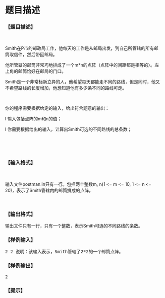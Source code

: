 # 题目描述


<h3>
【题目描述】
</h3>
<p>
<br/>
</p>
<p>
Smith在P市的邮政局工作，他每天的工作是从邮局出发，到自己所管辖的所有邮筒取信件，然后带回邮局。
</p>
<p>
他所管辖的邮筒非常巧地排成了一个m*n的点阵（点阵中的间距都是相等的）。左上角的邮筒恰好在邮局的门口。
</p>
<p>
Smith是一个非常标新立异的人，他希望每天都能走不同的路线，但是同时，他又不希望路线的长度增加，他想知道他有多少条不同的路线可走。
</p>
<p>
<br/>
</p>
<p>
你的程序需要根据给定的输入，给出符合题意的输出：
</p>
<p>
l 输入包括点阵的m和n的值；
</p>
<p>
l 你需要根据给出的输入，计算出Smith可选的不同路线的总条数；
</p>
<p>
<br/>
</p>
<p>
<br/>
</p>
<h3>
【输入格式】
</h3>
<p>
<br/>
</p>
<p>
输入文件postman.in只有一行。包括两个整数m, n(1 &lt;= m &lt;= 10, 1 &lt;= n &lt;= 20)，表示了Smith管辖内的邮筒排成的点阵。
</p>
<p>
<br/>
</p>
<h3>
【输出格式】
</h3>
<p>
输出文件只有一行，只有一个整数，表示Smith可选的不同路线的条数。
</p>
<h3>
【样例输入】
</h3>
<pre>2 2 说明：该输入表示，Smith管辖了2*2的一个邮筒点阵。</pre>
<h3>
【样例输出】
</h3>
<pre>2</pre>
<h3>
【提示】
</h3>
<p>
<img src="/upload/image/20130101/20130101180034_45084.png" alt=""/> 
</p>
